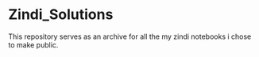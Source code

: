 # Zindi_Solutions
This repository serves as an archive for all the my zindi notebooks i chose to make public.
